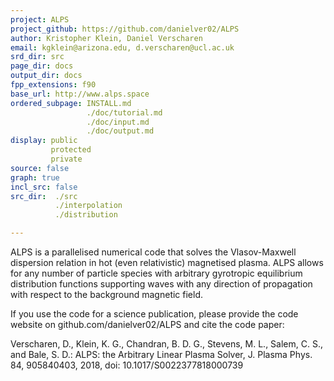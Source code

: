 ```yaml
---
project: ALPS
project_github: https://github.com/danielver02/ALPS
author: Kristopher Klein, Daniel Verscharen
email: kgklein@arizona.edu, d.verscharen@ucl.ac.uk
srd_dir: src
page_dir: docs
output_dir: docs
fpp_extensions: f90
base_url: http://www.alps.space
ordered_subpage: INSTALL.md
                 ./doc/tutorial.md
                 ./doc/input.md
                 ./doc/output.md
display: public
         protected
         private
source: false
graph: true
incl_src: false
src_dir:  ./src
          ./interpolation
          ./distribution

---
```

ALPS is a parallelised numerical code that solves the Vlasov-Maxwell dispersion
relation in hot (even relativistic) magnetised plasma. ALPS allows for any
number of particle species with arbitrary gyrotropic equilibrium distribution
functions supporting waves with any direction of propagation with respect to
the background magnetic field.

If you use the code for a science publication, please provide the code website
on github.com/danielver02/ALPS and cite the code paper:

Verscharen, D., Klein, K. G., Chandran, B. D. G., Stevens, M. L., Salem, C. S.,
and Bale, S. D.: ALPS: the Arbitrary Linear Plasma Solver, J. Plasma Phys. 84,
905840403, 2018, doi: 10.1017/S0022377818000739
